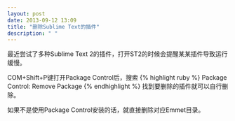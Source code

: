 ```yaml
---
layout: post
date: 2013-09-12 13:09
title: "删除Sublime Text的插件"
description: " " 
---
```

最近尝试了多种Sublime Text 2的插件，打开ST2的时候会提醒某某插件导致运行缓慢。

COM+Shift+P键打开Package Control后，搜索
{% highlight ruby %}
Package Control: Remove Package
{% endhighlight %}
找到要删除的插件就可以自行删除。

如果不是使用Package Control安装的话，就直接删除对应Emmet目录。